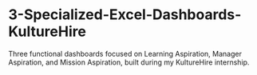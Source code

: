 # 3-Specialized-Excel-Dashboards-KultureHire
Three functional dashboards focused on Learning Aspiration, Manager Aspiration, and Mission Aspiration, built during my KultureHire internship.
